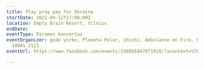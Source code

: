 ```yaml
---
title: Play pray pay for Ukraine
startDate: 2022-04-12T17:00:00Z
location: Empty Brain Resort, Vilnius
endDate: 
eventType: Paramos koncertas
eventOrganizer: godo yorke, Planeta Polar, shishi, Ambulance on Fire, Crucial Features,
  SODAS 2123
eventUrl: https://www.facebook.com/events/536856847871918/?acontext=%7B%22ref%22%3A%2252%22%2C%22action_history%22%3A%22%5B%7B%5C%22surface%5C%22%3A%5C%22share_link%5C%22%2C%5C%22mechanism%5C%22%3A%5C%22share_link%5C%22%2C%5C%22extra_data%5C%22%3A%7B%5C%22invite_link_id%5C%22%3A288792846756541%7D%7D%5D%22%7D

---
```

